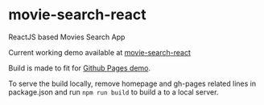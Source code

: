# movie-search-react  

ReactJS based Movies Search App  

Current working demo available at [movie-search-react](https://saisandeepvaddi.github.io/movie-search-react/)   

Build is made to fit for [Github Pages demo](https://saisandeepvaddi.github.io/movie-search-react/). 

To serve the build locally, remove homepage and gh-pages related lines in package.json and run ```npm run build``` to build a to a local server.    
